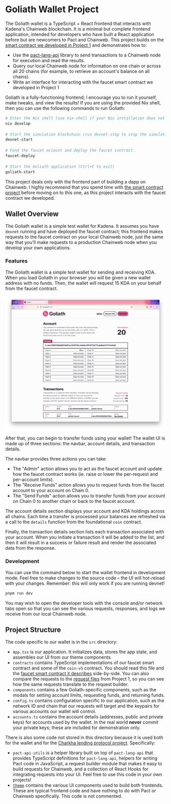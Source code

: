 # Goliath Wallet Project

The Goliath wallet is a TypeScript + React frontend that interacts with Kadena's Chainweb blockchain. It is a minimal but complete frontend application, intended for developers who have built a React application before but are newcomers to Pact and Chainweb. This project builds on the [smart contract we developed in Project 1](../01/faucet-contract/) and demonstrates how to:

- Use the [pact-lang-api](https://github.com/kadena-io/pact-lang-api) library to send transactions to a Chainweb node for execution and read the results.
- Query our local Chainweb node for information on one chain or across all 20 chains (for example, to retrieve an account's balance on all chains).
- Write an interface for interacting with the faucet smart contract we developed in Project 1

Goliath is a fully-functioning frontend; I encourage you to run it yourself, make tweaks, and view the results! If you are using the provided Nix shell, then you can use the following commands to run Goliath:

```sh
# Enter the Nix shell (use nix-shell if your Nix installation does not support flakes)
nix develop

# Start the simulation blockchain (run devnet-stop to stop the simulation)
devnet-start

# Fund the faucet account and deploy the faucet contract
faucet-deploy

# Start the Goliath application (Ctrl+C to exit)
goliath-start
```

This project deals only with the frontend part of building a dapp on Chainweb. I highly recommend that you spend time with [the smart contract project](../01-faucet-contract) before moving on to this one, as this project interacts with the faucet contract we developed.

## Wallet Overview

The Goliath wallet is a simple test wallet for Kadena. It assumes you have `devnet` running and have deployed the faucet contract; this frontend makes requests to the faucet contract on your local Chainweb node, just the same way that you'll make requests to a production Chainweb node when you develop your own applications.

### Features

The Goliath wallet is a simple test wallet for sending and receiving KDA. When you load Goliath in your browser you will be given a new wallet address with no funds. Then, the wallet will request 15 KDA on your behalf from the faucet contract.

![](goliath.png)

After that, you can begin to transfer funds using your wallet! The wallet UI is made up of three sections: the navbar, account details, and transaction details.

The navbar provides three actions you can take:

- The "Admin" action allows you to act as the faucet account and update how the faucet contract works (ie. raise or lower the per-request and per-account limits).
- The "Receive Funds" action allows you to request funds from the faucet account to your account on Chain 0.
- The "Send Funds" action allows you to transfer funds from your account on Chain 0 to another chain or back to the faucet account.

The account details section displays your account and KDA holdings across all chains. Each time a transfer is processed your balances are refreshed via a call to the `details` function from the foundational `coin` contract.

Finally, the transaction details section lists each transaction associated with your account. When you initiate a transaction it will be added to the list, and then it will result in a success or failure result and render the associated data from the response.

### Development

You can use the command below to start the wallet frontend in development mode. Feel free to make changes to the source code – the UI will hot-reload with your changes. Remember: this will only work if you are running devnet!

```sh
pnpm run dev
```

You may wish to open the developer tools with the console and/or network tabs open so that you can see the various requests, responses, and logs we receive from our local Chainweb node.

## Project Structure

The code specific to our wallet is in the `src` directory:

- `App.tsx` is our application. It initializes data, stores the app state, and assembles our UI from our theme components.
- `contracts` contains TypeScript implementations of our faucet smart contract and some of the `coin-v5` contract. You should read this file and the [faucet smart contract it describes](../01-faucet-contract/faucet.pact) side-by-side. You can also compare the requests to the [request files](../01-faucet-contract/yaml) from Project 1, so you can see how the same requests translate to the request builder.
- `components` contains a few Goliath-specific components, such as the modals for setting account limits, requesting funds, and returning funds.
- `config.ts` contains configuration specific to our application, such as the network ID and chain that our requests will target and the keypairs for various accounts our wallet will control.
- `accounts.ts` contains the account details (addresses, public and private keys) for accounts used by the wallet. In the real world **never** commit your private keys; these are included for demonstration only.

There is also some code not stored in this directory because it is used both for the wallet and for the [Charkha lending protocol project](../03-charkha-lending/). Specifically:

- `pact-api-utils` is a helper library built on top of `pact-lang-api` that provides TypeScript definitions for `pact-lang-api`, helpers for writing Pact code in JavaScript, a request builder module that makes it easy to build requests for Chainweb, and a collection of React Hooks for integrating requests into your UI. Feel free to use this code in your own projects!
- [`theme`](../theme) contains the various UI components used to build both frontends. These are typical frontend code and have nothing to do with Pact or Chainweb specifically. This code is not commented.
